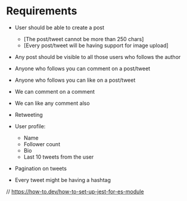 # Requirements

- User should be able to create a post
    - [The post/tweet cannot be more than 250 chars]
    - [Every post/tweet will be having support for image upload]

- Any post should be visible to all those users who follows the author
- Anyone who follows you can comment on a post/tweet
- Anyone who follows you can like on a post/tweet
- We can comment on a comment
- We can like any comment also
- Retweeting

- User profile:
    - Name
    - Follower count
    - Bio
    - Last 10 tweets from the user

- Pagination on tweets 

- Every tweet might be having a hashtag 


// https://how-to.dev/how-to-set-up-jest-for-es-module
